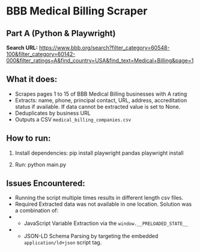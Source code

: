 # BBB Medical Billing Scraper
## Part A (Python & Playwright)

**Search URL:**
https://www.bbb.org/search?filter_category=60548-100&filter_category=60142-000&filter_ratings=A&find_country=USA&find_text=Medical+Billing&page=1

## What it does:
- Scrapes pages 1 to 15 of BBB Medical Billing businesses with A rating
- Extracts: name, phone, principal contact, URL, address, accreditation status if available. If data cannot be extracted value is set to None.
- Deduplicates by business URL
- Outputs a CSV `medical_billing_companies.csv`

## How to run:
1. Install dependencies:
pip install playwright pandas
playwright install

2. Run:
python main.py

## Issues Encountered:
- Running the script multiple times results in different length csv files.
- Required Extracted data was not available in one location. Solution was a combination of:
- - JavaScript Variable Extraction via the `window.__PRELOADED_STATE__`
- - JSON-LD Schema Parsing by targeting the embedded `application/ld+json` script tag.